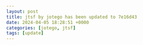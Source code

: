 ```yaml
---
layout: post
title: jtsf by jotego has been updated to 7e16d43
date: 2024-04-05 18:28:51 +0000
categories: [jotego, jtsf]
tags: [update]
---
```


